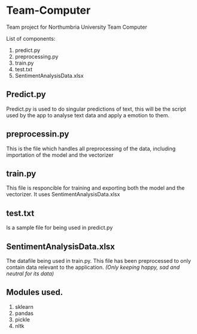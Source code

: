 # Team-Computer
Team project for Northumbria University Team Computer

List of components:
1. predict.py
2. preprocessing.py
3. train.py
4. test.txt
5. SentimentAnalysisData.xlsx

## Predict.py
Predict.py is used to do singular predictions of text, this will be the script used by the app to analyse text data and apply a emotion to them.

## preprocessin.py
This is the file which handles all preprocessing of the data, including importation of the model and the vectorizer

## train.py
This file is responcible for training and exporting both the model and the vectorizer. It uses SentimentAnalysisData.xlsx

## test.txt 
Is a sample file for being used in predict.py

## SentimentAnalysisData.xlsx
The datafile being used in train.py. This file has been preprocessed to only contain data relevant to the application. *(Only keeping happy, sad and neutral for its data)*

## Modules used.
1. sklearn
2. pandas
3. pickle
4. nltk
